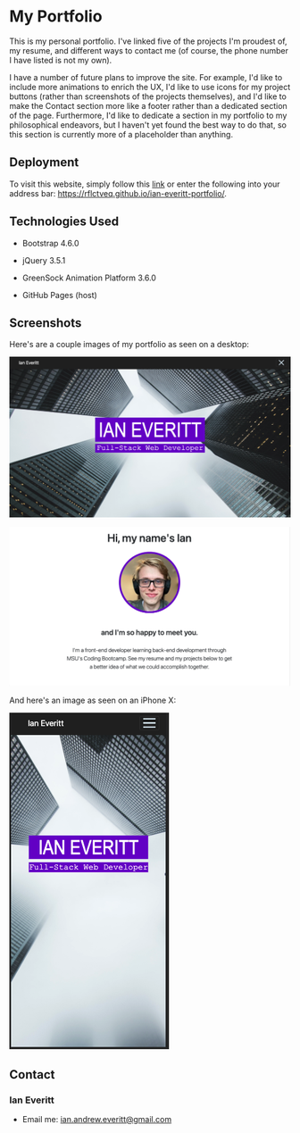 # My Portfolio
This is my personal portfolio. I've linked five of the projects I'm proudest of, my resume, and different ways to contact me (of course, the phone number I have listed is not my own). 

I have a number of future plans to improve the site. For example, I'd like to include more animations to enrich the UX, I'd like to use icons for my project buttons (rather than screenshots of the projects themselves), and I'd like to make the Contact section more like a footer rather than a dedicated section of the page. Furthermore, I'd like to dedicate a section in my portfolio to my philosophical endeavors, but I haven't yet found the best way to do that, so this section is currently more of a placeholder than anything. 

## Deployment 
To visit this website, simply follow this [link](https://rflctveq.github.io/ian-everitt-portfolio/) or enter the following into your address bar: https://rflctveq.github.io/ian-everitt-portfolio/. 

## Technologies Used 
* Bootstrap 4.6.0

* jQuery 3.5.1 

* GreenSock Animation Platform 3.6.0 

* GitHub Pages (host)

## Screenshots
Here's are a couple images of my portfolio as seen on a desktop:

![desktop-splash](assets/images/desktop-ss-jumbo.png)

![desktop-homepage](assets/images/desktop-ss-about.png)

And here's an image as seen on an iPhone X: 

![mobile-splash](assets/images/mobile-ss-jumbo.png)

## Contact 
### Ian Everitt 
* Email me: ian.andrew.everitt@gmail.com 